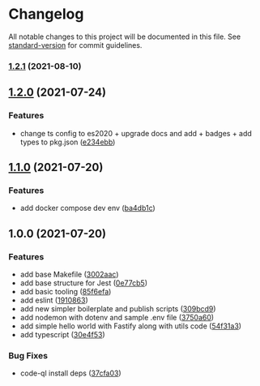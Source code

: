# Changelog

All notable changes to this project will be documented in this file. See [standard-version](https://github.com/conventional-changelog/standard-version) for commit guidelines.

### [1.2.1](https://github.com/vitorsalgado/create-nodejs-ts/compare/v1.2.0...v1.2.1) (2021-08-10)

## [1.2.0](https://github.com/vitorsalgado/create-nodejs-ts/compare/v1.1.0...v1.2.0) (2021-07-24)


### Features

* change ts config to es2020 + upgrade docs and add + badges + add types to pkg.json ([e234ebb](https://github.com/vitorsalgado/create-nodejs-ts/commit/e234ebbeab57a8220ee4aa8928a41b6ee4092181))

## [1.1.0](https://github.com/vitorsalgado/nodejs-boilerplate/compare/v1.0.0...v1.1.0) (2021-07-20)


### Features

* add docker compose dev env ([ba4db1c](https://github.com/vitorsalgado/nodejs-boilerplate/commit/ba4db1cf4f3b07c653d9b6dff51d61fac49c7fc9))

## 1.0.0 (2021-07-20)


### Features

* add base Makefile ([3002aac](https://github.com/vitorsalgado/nodejs-boilerplate/commit/3002aac02e711394e69fc7f097fd30f8afb1d5fb))
* add base structure for Jest ([0e77cb5](https://github.com/vitorsalgado/nodejs-boilerplate/commit/0e77cb53944b8a4273b8624f75409eb1a4ebab71))
* add basic tooling ([85f6efa](https://github.com/vitorsalgado/nodejs-boilerplate/commit/85f6efaf063102421cb1b3174fb435f721cc2824))
* add eslint ([1910863](https://github.com/vitorsalgado/nodejs-boilerplate/commit/19108630f4179ec916b6060fc0bdff131b940a77))
* add new simpler boilerplate and publish scripts ([309bcd9](https://github.com/vitorsalgado/nodejs-boilerplate/commit/309bcd9e2512e0506d6275108733da33f5c459bb))
* add nodemon with dotenv and sample .env file ([3750a60](https://github.com/vitorsalgado/nodejs-boilerplate/commit/3750a60e92bf1b82fa8ff75bc9e41aee175ddabf))
* add simple hello world with Fastify along with utils code ([54f31a3](https://github.com/vitorsalgado/nodejs-boilerplate/commit/54f31a3facd041993d42009522559f9ef1bd674f))
* add typescript ([30e4f53](https://github.com/vitorsalgado/nodejs-boilerplate/commit/30e4f5362fa3a954f9241c8f97bbec40c5504a2c))


### Bug Fixes

* code-ql install deps ([37cfa03](https://github.com/vitorsalgado/nodejs-boilerplate/commit/37cfa037fc887e220ae648271da49cb5738e28ee))

